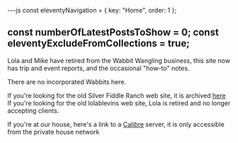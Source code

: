 ---js
const eleventyNavigation = {
	key: "Home",
	order: 1
};

const numberOfLatestPostsToShow = 0;
const eleventyExcludeFromCollections = true;
---
Lola and Mike have retired from the Wabbit Wangling business, this site now has trip and event reports, and the occasional "how-to" notes.

There are no incorporated Wabbits here. 

If you're looking for the old Silver Fiddle Ranch web site, it is archived [here](/sfr/home.md)
If you're looking for the old lolablevins web site, Lola is retired and no longer accepting clients. 

If you're at our house, here's a link to a 
[Calibre](http://calibre-house.wabbitinc.com) server, it is only accessible from the private house network